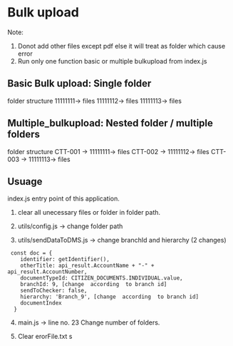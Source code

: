 # Bulk upload

Note:

1. Donot add other files except pdf else it will treat as folder which cause error
1. Run only one function basic or multiple bulkupload from index.js

## Basic Bulk upload: Single folder

folder structure
11111111-> files
11111112-> files
11111113-> files

## Multiple_bulkupload: Nested folder / multiple folders

folder structure
CTT-001 -> 11111111-> files
CTT-002 -> 11111112-> files
CTT-003 -> 11111113-> files

## Usuage

index.js entry point of this application.

1. clear all unecessary files or folder in folder path.

2. utils/config.js -> change folder path

3. utils/sendDataToDMS.js -> change branchId and hierarchy (2 changes)

```
 const doc = {
    identifier: getIdentifier(),
    otherTitle: api_result.AccountName + "-" + api_result.AccountNumber,
    documentTypeId: CITIZEN_DOCUMENTS.INDIVIDUAL.value,
    branchId: 9, [change  according  to branch id]
    sendToChecker: false,
    hierarchy: 'Branch_9', [change  according  to branch id]
    documentIndex
  }

```

4. main.js -> line no. 23 Change number of folders.

5. Clear erorFile.txt
   s
